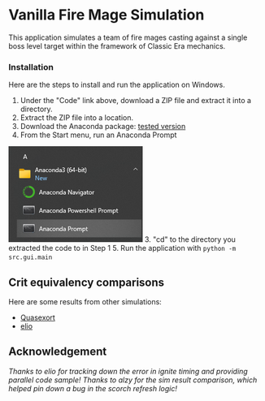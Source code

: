 # Vanilla Fire Mage Simulation

This application simulates a team of fire mages casting against a single boss level target within the framework of Classic Era mechanics.

### Installation

Here are the steps to install and run the application on Windows.
1. Under the "Code" link above, download a ZIP file and extract it into a directory.
2. Extract the ZIP file into a location.
3. Download the Anaconda package: [tested version](https://repo.anaconda.com/archive/Anaconda3-2023.07-2-Windows-x86_64.exe)
4. From the Start menu, run an Anaconda Prompt
   
![](./data/pictures/anaconda_prompt.png)
3. "cd" to the directory you extracted the code to in Step 1 
5. Run the application with ```python -m src.gui.main```

## Crit equivalency comparisons

Here are some results from other simulations:
* [Quasexort](https://docs.google.com/spreadsheets/d/1dqFuQeNVa403ulrmuW_8Ww-5UszOde0RPMBe2g7t1g4)
* [elio](https://github.com/ignitelio/ignite/blob/master/magus2.ipynb)

## Acknowledgement
*Thanks to elio for tracking down the error in ignite timing and providing parallel code sample!*
*Thanks to alzy for the sim result comparison, which helped pin down a bug in the scorch refresh logic!*
